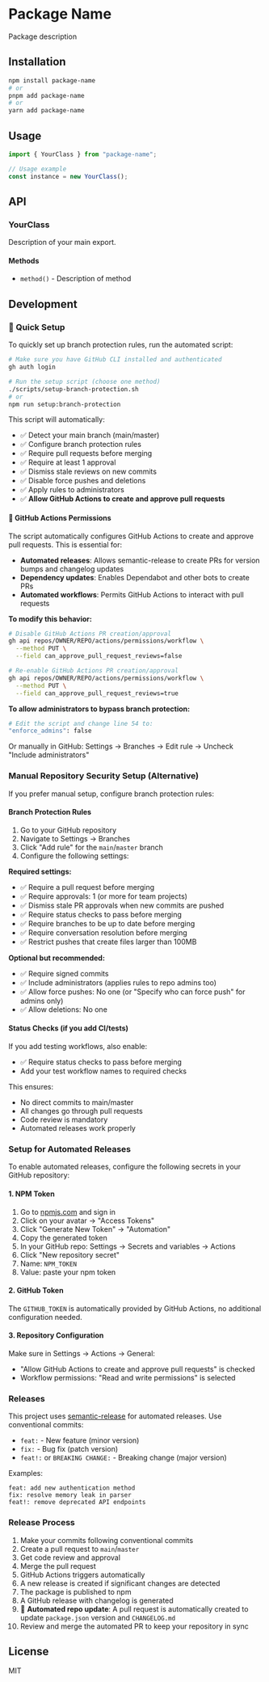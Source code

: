# Package Name

Package description

## Installation

```bash
npm install package-name
# or
pnpm add package-name
# or
yarn add package-name
```

## Usage

```typescript
import { YourClass } from "package-name";

// Usage example
const instance = new YourClass();
```

## API

### YourClass

Description of your main export.

#### Methods

- `method()` - Description of method

## Development

### 🔧 Quick Setup

To quickly set up branch protection rules, run the automated script:

```bash
# Make sure you have GitHub CLI installed and authenticated
gh auth login

# Run the setup script (choose one method)
./scripts/setup-branch-protection.sh
# or
npm run setup:branch-protection
```

This script will automatically:

- ✅ Detect your main branch (main/master)
- ✅ Configure branch protection rules
- ✅ Require pull requests before merging
- ✅ Require at least 1 approval
- ✅ Dismiss stale reviews on new commits
- ✅ Disable force pushes and deletions
- ✅ Apply rules to administrators
- ✅ **Allow GitHub Actions to create and approve pull requests**

#### 🤖 GitHub Actions Permissions

The script automatically configures GitHub Actions to create and approve pull requests. This is essential for:

- **Automated releases**: Allows semantic-release to create PRs for version bumps and changelog updates
- **Dependency updates**: Enables Dependabot and other bots to create PRs
- **Automated workflows**: Permits GitHub Actions to interact with pull requests

**To modify this behavior:**

```bash
# Disable GitHub Actions PR creation/approval
gh api repos/OWNER/REPO/actions/permissions/workflow \
  --method PUT \
  --field can_approve_pull_request_reviews=false

# Re-enable GitHub Actions PR creation/approval
gh api repos/OWNER/REPO/actions/permissions/workflow \
  --method PUT \
  --field can_approve_pull_request_reviews=true
```

**To allow administrators to bypass branch protection:**

```bash
# Edit the script and change line 54 to:
"enforce_admins": false
```

Or manually in GitHub: Settings → Branches → Edit rule → Uncheck "Include administrators"

### Manual Repository Security Setup (Alternative)

If you prefer manual setup, configure branch protection rules:

#### Branch Protection Rules

1. Go to your GitHub repository
2. Navigate to Settings → Branches
3. Click "Add rule" for the `main`/`master` branch
4. Configure the following settings:

**Required settings:**

- ✅ Require a pull request before merging
- ✅ Require approvals: 1 (or more for team projects)
- ✅ Dismiss stale PR approvals when new commits are pushed
- ✅ Require status checks to pass before merging
- ✅ Require branches to be up to date before merging
- ✅ Require conversation resolution before merging
- ✅ Restrict pushes that create files larger than 100MB

**Optional but recommended:**

- ✅ Require signed commits
- ✅ Include administrators (applies rules to repo admins too)
- ✅ Allow force pushes: No one (or "Specify who can force push" for admins only)
- ✅ Allow deletions: No one

#### Status Checks (if you add CI/tests)

If you add testing workflows, also enable:

- ✅ Require status checks to pass before merging
- Add your test workflow names to required checks

This ensures:

- No direct commits to main/master
- All changes go through pull requests
- Code review is mandatory
- Automated releases work properly

### Setup for Automated Releases

To enable automated releases, configure the following secrets in your GitHub repository:

#### 1. NPM Token

1. Go to [npmjs.com](https://www.npmjs.com) and sign in
2. Click on your avatar → "Access Tokens"
3. Click "Generate New Token" → "Automation"
4. Copy the generated token
5. In your GitHub repo: Settings → Secrets and variables → Actions
6. Click "New repository secret"
7. Name: `NPM_TOKEN`
8. Value: paste your npm token

#### 2. GitHub Token

The `GITHUB_TOKEN` is automatically provided by GitHub Actions, no additional configuration needed.

#### 3. Repository Configuration

Make sure in Settings → Actions → General:

- "Allow GitHub Actions to create and approve pull requests" is checked
- Workflow permissions: "Read and write permissions" is selected

### Releases

This project uses [semantic-release](https://github.com/semantic-release/semantic-release) for automated releases. Use conventional commits:

- `feat:` - New feature (minor version)
- `fix:` - Bug fix (patch version)
- `feat!:` or `BREAKING CHANGE:` - Breaking change (major version)

Examples:

```
feat: add new authentication method
fix: resolve memory leak in parser
feat!: remove deprecated API endpoints
```

### Release Process

1. Make your commits following conventional commits
2. Create a pull request to `main`/`master`
3. Get code review and approval
4. Merge the pull request
5. GitHub Actions triggers automatically
6. A new release is created if significant changes are detected
7. The package is published to npm
8. A GitHub release with changelog is generated
9. 🤖 **Automated repo update**: A pull request is automatically created to update `package.json` version and `CHANGELOG.md`
10. Review and merge the automated PR to keep your repository in sync

## License

MIT
